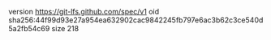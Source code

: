 version https://git-lfs.github.com/spec/v1
oid sha256:44f99d93e27a954ea632902cac9842245fb797e6ac3b62c3ce540d5a2fb54c69
size 218

